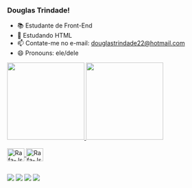 ### Douglas Trindade!

- 📚 Estudante de Front-End
- 🌱 Estudando HTML
- 📫 Contate-me no e-mail: douglastrindade22@hotmail.com
- 😄 Pronouns: ele/dele

 <div>
  <a href="https://github.com/DouglasTrindade">
  <img height="180em" src="https://github-readme-stats.vercel.app/api?username=douglastrindade&show_icons=true&theme=dark&include_all_commits=true&count_private=true"/>
  <img height="180em" src="https://github-readme-stats.vercel.app/api/top-langs/?username=douglastrindade&layout=compact&langs_count=7&theme=dark"/>
</div>
  
  <div style="display: inline_block"><br>
  <img align="center" alt="Rafa-Js" height="30" width="40" <img src="https://cdn.jsdelivr.net/gh/devicons/devicon/icons/html5/html5-original-wordmark.svg"/>
  <img align="center" alt="Rafa-Js" height="30" width="40"<img src="https://cdn.jsdelivr.net/gh/devicons/devicon/icons/css3/css3-original-wordmark.svg"/>
 </div>
  
    
  ##  
    
  <div>
    <a href="https://instagram.com/douglastrindade1" target="_blank"><img src="https://img.shields.io/badge/-Instagram-%23E4405F?style=for-the-badge&logo=instagram&logoColor=white" target="_blank"></a>
    <a href="https://discord.gg/NjwAe3ZG" target="_blank"><img src="https://img.shields.io/badge/Discord-7289DA?style=for-the-badge&logo=discord&logoColor=white" target="_blank"></a>
    <a href = "douglastrindade22@hotmail.com"><img src="https://img.shields.io/badge/Microsoft_Outlook-0078D4?style=for-the-badge&logo=microsoft-outlook&logoColor=white" target="_blank"></a>
    <a href="https://www.linkedin.com/in/douglastrindade1/" target="_blank"><img src="https://img.shields.io/badge/-LinkedIn-%230077B5?style=for-the-badge&logo=linkedin&logoColor=white" target="_blank"></a> 
